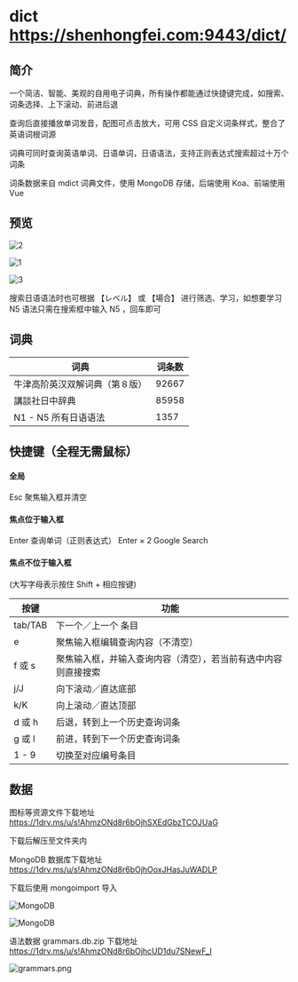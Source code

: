 # dict  https://shenhongfei.com:9443/dict/

## 简介

一个简洁、智能、美观的自用电子词典，所有操作都能通过快捷键完成，如搜索、词条选择、上下滚动、前进后退

查询后直接播放单词发音，配图可点击放大，可用 CSS 自定义词条样式，整合了英语词根词源

词典可同时查询英语单词、日语单词，日语语法，支持正则表达式搜索超过十万个词条

词条数据来自 mdict 词典文件，使用 MongoDB 存储，后端使用 Koa、前端使用 Vue

## 预览

![2](demo/2.png)

![1](demo/1.png)

![3](demo/3.png)

搜索日语语法时也可根据 【レベル】 或 【場合】 进行筛选、学习，如想要学习 N5 语法只需在搜索框中输入 N5 ，回车即可

## 词典

| 词典                           | 词条数 |
| ------------------------------ | ------ |
| 牛津高阶英汉双解词典（第８版） | 92667  |
| 講談社日中辞典                 | 85958  |
| N1 - N5 所有日语语法           | 1357   |

## 快捷键（全程无需鼠标）

#### 全局

Esc 聚焦输入框并清空

#### 焦点位于输入框

Enter       查询单词（正则表达式）
Enter × 2   Google Search

#### 焦点不位于输入框

(大写字母表示按住 Shift + 相应按键)

| 按键    | 功能                                                           |
| ------- | -------------------------------------------------------------- |
| tab/TAB | 下一个／上一个 条目                                            |
| e       | 聚焦输入框编辑查询内容（不清空）                               |
| f 或 s  | 聚焦输入框，并输入查询内容（清空），若当前有选中内容则直接搜索 |
| j/J     | 向下滚动／直达底部                                             |
| k/K     | 向上滚动／直达顶部                                             |
| d 或 h  | 后退，转到上一个历史查询词条                                   |
| g 或 l  | 前进，转到下一个历史查询词条                                   |
| 1 - 9   | 切换至对应编号条目                                             |

## 数据

图标等资源文件下载地址 https://1drv.ms/u/s!AhmzONd8r6bOjhSXEdGbzTCOJUaG

下载后解压至文件夹内



MongoDB 数据库下载地址 https://1drv.ms/u/s!AhmzONd8r6bOjhOoxJHasJuWADLP

下载后使用 mongoimport 导入

![MongoDB](demo/mongodb-01.png)

![MongoDB](demo/mongodb-02.png)



语法数据 grammars.db.zip 下载地址 https://1drv.ms/u/s!AhmzONd8r6bOjhcUD1du7SNewF_I

![grammars.png](demo/grammars.png)